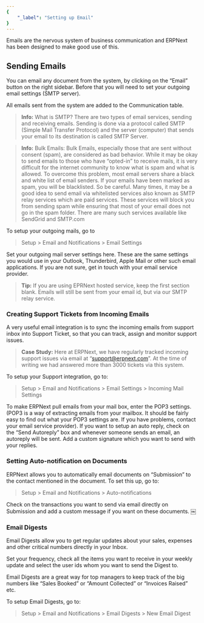 ```yaml
---
{
	"_label": "Setting up Email"
}
---
```

Emails are the nervous system of business communication and ERPNext has been designed to make good use of this. 

## Sending Emails

You can email any document from the system, by clicking on the “Email” button on the right sidebar. Before that you will need to set your outgoing email settings (SMTP server).

All emails sent from the system are added to the Communication table.

> **Info:** What is SMTP? There are two types of email services, sending and receiving emails. Sending is done via a protocol called SMTP (Simple Mail Transfer Protocol) and the server (computer) that sends your email to its destination is called SMTP Server.

> **Info:** Bulk Emails: Bulk Emails, especially those that are sent without consent (spam), are considered as bad behavior. While it may be okay to send emails to those who have “opted-in” to receive mails, it is very difficult for the internet community to know what is spam and what is allowed. To overcome this problem, most email servers share a black and white list of email senders. If your emails have been marked as spam, you will be blacklisted. So be careful. Many times, it may be a good idea to send email via whitelisted services also known as SMTP relay services which are paid services. These services will block you from sending spam while ensuring that most of your email does not go in the spam folder. There are many such services available like SendGrid and SMTP.com

To setup your outgoing mails, go to

> Setup > Email and Notifications > Email Settings

Set your outgoing mail server settings here. These are the same settings you would use in your Outlook, Thunderbird, Apple Mail or other such email applications. If you are not sure, get in touch with your email service provider.

> **Tip:** If you are using EPRNext hosted service, keep the first section blank. Emails will still be sent from your email id, but via our SMTP relay service.

### Creating Support Tickets from Incoming Emails

A very useful email integration is to sync the incoming emails from support inbox into Support Ticket, so that you can track, assign and monitor support issues.

> **Case Study:** Here at ERPNext, we have regularly tracked incoming support issues via email at “support@erpnext.com”. At the time of writing we had answered more than 3000 tickets via this system.

To setup your Support integration, go to:

> Setup > Email and Notifications > Email Settings > Incoming Mail Settings

To make ERPNext pull emails from your mail box, enter the POP3 settings. (POP3 is a way of extracting emails from your mailbox. It should be fairly easy to find out what your POP3 settings are. If you have problems, contact your email service provider).
If you want to setup an auto reply, check on the “Send Autoreply” box and whenever someone sends an email, an autoreply will be sent.
Add a custom signature which you want to send with your replies. 

### Setting Auto-notification on Documents

ERPNext allows you to automatically email documents on “Submission” to the contact mentioned in the document. To set this up, go to:

> Setup > Email and Notifications > Auto-notifications

Check on the transactions you want to send via email directly on Submission and add a custom message if you want on these documents.
￼
### Email Digests

Email Digests allow you to get regular updates about your sales, expenses and other critical numbers directly in your Inbox. 

Set your frequency, check all the items you want to receive in your weekly update and select the user ids whom you want to send the Digest to.

Email Digests are a great way for top managers to keep track of the big numbers like “Sales Booked” or “Amount Collected” or “Invoices Raised” etc.

To setup Email Digests, go to: 

> Setup > Email and Notifications > Email Digests > New Email Digest